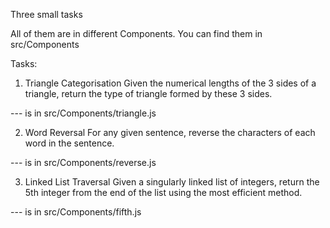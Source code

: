 Three small tasks

All of them are in different Components. You can find them in src/Components

Tasks: 

1. Triangle Categorisation
Given the numerical lengths of the 3 sides of a triangle, return the type of triangle formed by these 3 sides.

--- is in src/Components/triangle.js

2. Word Reversal
For any given sentence, reverse the characters of each word in the sentence.

--- is in src/Components/reverse.js

3. Linked List Traversal
Given a singularly linked list of integers, return the 5th integer from the end of the list using the most efficient method. 

--- is in src/Components/fifth.js